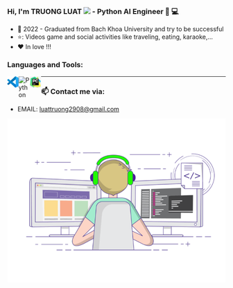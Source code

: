 ### Hi, I'm TRUONG LUAT <img src="https://media.giphy.com/media/hvRJCLFzcasrR4ia7z/giphy.gif" width="25px"> - Python AI Engineer 🤖 💻


- 💪 2022 - Graduated from Bach Khoa University and try to be successful
- ⭐: Videos game and social activities like traveling, eating, karaoke,...
- ❤️ In love !!!

### Languages and Tools:
<img align="left" alt="Visual Studio Code" width="26px" src="https://raw.githubusercontent.com/github/explore/80688e429a7d4ef2fca1e82350fe8e3517d3494d/topics/visual-studio-code/visual-studio-code.png" />
<img align="left" alt="Python" width="26px" src="https://upload.wikimedia.org/wikipedia/commons/thumb/0/0a/Python.svg/1200px-Python.svg.png" /> 
<img align="left" alt="Python" width="26px" src="pycharm.jpg" /> 

---

### 📫 Contact me via:
- EMAIL: luattruong2908@gmail.com

<p align="center">
  <img src="coding-freak.gif?raw=true"/>
</p>
